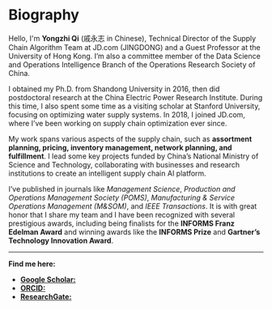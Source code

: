 # Biography

Hello, I'm **Yongzhi Qi** (戚永志 in Chinese), Technical Director of the Supply Chain Algorithm Team at JD.com (JINGDONG) and a Guest Professor at the University of Hong Kong. I’m also a committee member of the Data Science and Operations Intelligence Branch of the Operations Research Society of China.

I obtained my Ph.D. from Shandong University in 2016, then did postdoctoral research at the China Electric Power Research Institute. During this time, I also spent some time as a visiting scholar at Stanford University, focusing on optimizing water supply systems. In 2018, I joined JD.com, where I’ve been working on supply chain optimization ever since.

My work spans various aspects of the supply chain, such as **assortment planning, pricing, inventory management, network planning, and fulfillment**. I lead some key projects funded by China’s National Ministry of Science and Technology, collaborating with businesses and research institutions to create an intelligent supply chain AI platform.

I’ve published in journals like *Management Science*, *Production and Operations Management Society (POMS)*, *Manufacturing & Service Operations Management (M&SOM)*, and *IEEE Transactions*. It is with great honor that I share my team and I have been recognized with several prestigious awards, including being finalists for the **INFORMS Franz Edelman Award** and winning awards like the **INFORMS Prize** and **Gartner’s Technology Innovation Award**.

---

**Find me here:**

* [**Google Scholar:** ](https://scholar.google.com/citations?user=0TXdnnoAAAAJ&hl=zh-TW)
* [**ORCID:** ](https://orcid.org/0009-0004-1434-379X)
* [**ResearchGate:** ](https://www.researchgate.net/profile/Yongzhi-Qi-2)
